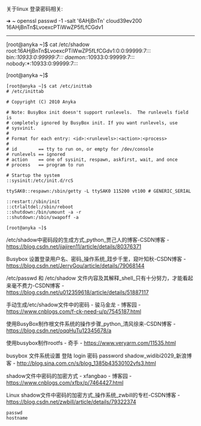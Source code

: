 关于linux 登录密码相关:

➜  ~ openssl passwd -1 -salt '6AHjBnTn' cloud39ev200
$1$6AHjBnTn$LvoexcPTiWwZP5fLfCGdv1

---

[root@anyka ~]$ cat /etc/shadow 
root:$1$6AHjBnTn$LvoexcPTiWwZP5fLfCGdv1:0:0:99999:7:::
bin:*:10933:0:99999:7:::
daemon:*:10933:0:99999:7:::
nobody:*:10933:0:99999:7:::

[root@anyka ~]$

```
[root@anyka ~]$ cat /etc/inittab 
# /etc/inittab

# Copyright (C) 2010 Anyka

# Note: BusyBox init doesn't support runlevels.  The runlevels field is
# completely ignored by BusyBox init. If you want runlevels, use
# sysvinit.
#
# Format for each entry: <id>:<runlevels>:<action>:<process>
#
# id        == tty to run on, or empty for /dev/console
# runlevels == ignored
# action    == one of sysinit, respawn, askfirst, wait, and once
# process   == program to run

# Startup the system
::sysinit:/etc/init.d/rcS

ttySAK0::respawn:/sbin/getty -L ttySAK0 115200 vt100 # GENERIC_SERIAL

::restart:/sbin/init
::ctrlaltdel:/sbin/reboot
::shutdown:/bin/umount -a -r
::shutdown:/sbin/swapoff -a

[root@anyka ~]$ 
```



/etc/shadow中密码段的生成方式_python_贾己人的博客-CSDN博客 - https://blog.csdn.net/jiajiren11/article/details/80376371

Busybox 设置登录用户名、密码_操作系统_跬步千里，窥叶知秋-CSDN博客 - https://blog.csdn.net/JerryGou/article/details/79068144

/etc/passwd 和 /etc/shadow 文件内容及其解释_shell_只有十分努力，才能看起来毫不费力-CSDN博客 - https://blog.csdn.net/u012359618/article/details/51887117

手动生成/etc/shadow文件中的密码 - 骏马金龙 - 博客园 - https://www.cnblogs.com/f-ck-need-u/p/7545187.html



使用BusyBox制作根文件系统的操作步骤_python_清风徐来-CSDN博客 - https://blog.csdn.net/oqqHuTu12345678/a

使用busybox制作rootfs - 奇手 - https://www.veryarm.com/11535.html

busybox 文件系统设置 登陆 login 密码 password shadow_widibi2029_新浪博客 - http://blog.sina.com.cn/s/blog_1385b43530102vfs3.html

shadow文件中密码的加密方式 - xfangbao - 博客园 - https://www.cnblogs.com/xfbx/p/7464427.html

Linux shadow文件中密码的加密方式_操作系统_zwbill的专栏-CSDN博客 - https://blog.csdn.net/zwbill/article/details/79322374

```
passwd
hostname
```

